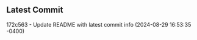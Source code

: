 
## Latest Commit
172c563 - Update README with latest commit info (2024-08-29 16:53:35 -0400) <Yunxi-Zhou>
